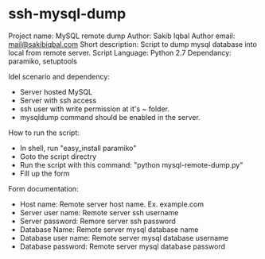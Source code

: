 # ssh-mysql-dump

Project name: MySQL remote dump 
Author: Sakib Iqbal 
Author email: mail@sakibiqbal.com 
Short description: Script to dump mysql database into local from remote server. 
Script Language: Python 2.7 
Dependancy: paramiko, setuptools 

Idel scenario and dependency:
 - Server hosted MySQL
 - Server with ssh access
 - ssh user with write permission at it's ~ folder.
 - mysqldump command should be enabled in the server.

How to run the script:
 - In shell, run "easy_install paramiko"
 - Goto the script directry
 - Run the script with this command: "python mysql-remote-dump.py"
 - Fill up the form
 
Form documentation:
 - Host name: Remote server host name. Ex. example.com
 - Server user name: Remote server ssh username
 - Server password: Remore server ssh password
 - Database Name: Remote server mysql database name
 - Database user name: Remote server mysql database username
 - Database password: Remote server mysql database password

